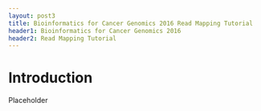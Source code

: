 ```yaml
---
layout: post3
title: Bioinformatics for Cancer Genomics 2016 Read Mapping Tutorial
header1: Bioinformatics for Cancer Genomics 2016
header2: Read Mapping Tutorial
---
```


# Introduction

Placeholder
